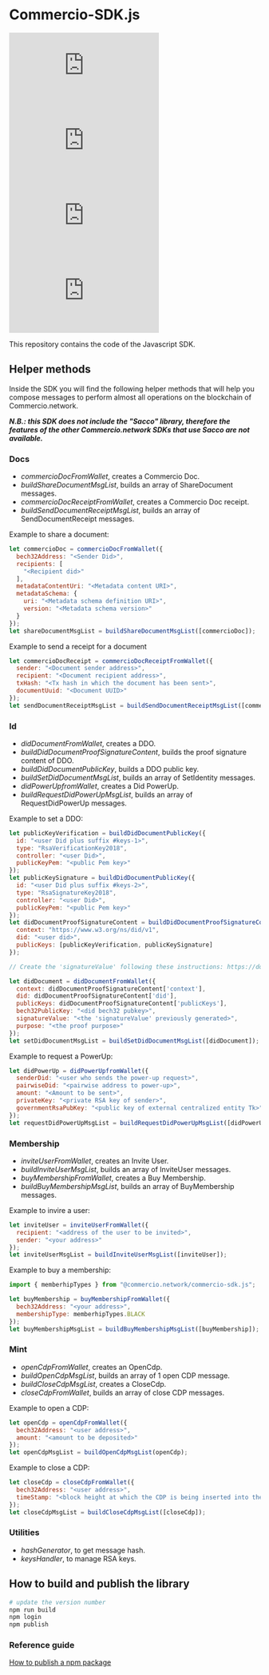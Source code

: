 # Commercio-SDK.js

![GitHub release](https://img.shields.io/github/release/commercionetwork/commercio-sdk.js?include_prereleases)
![GitHub license](https://img.shields.io/github/license/commercionetwork/commercio-sdk.js)
![GitHub top language](https://img.shields.io/github/languages/top/commercionetwork/commercio-sdk.js)
![GitHub code size in bytes](https://img.shields.io/github/languages/code-size/commercionetwork/commercio-sdk.js)

This repository contains the code of the Javascript SDK.

## Helper methods

Inside the SDK you will find the following helper methods that will help you compose messages to perform almost all operations on the blockchain of Commercio.network.

***N.B.: this SDK does not include the "Sacco" library, therefore the features of the other Commercio.network SDKs that use Sacco are not available.***

### Docs

- *commercioDocFromWallet*, creates a Commercio Doc.
- *buildShareDocumentMsgList*, builds an array of ShareDocument messages.
- *commercioDocReceiptFromWallet*, creates a Commercio Doc receipt.
- *buildSendDocumentReceiptMsgList*, builds an array of SendDocumentReceipt messages.

Example to share a document:

```js
let commercioDoc = commercioDocFromWallet({
  bech32Address: "<Sender Did>",
  recipients: [
    "<Recipient did>"
  ],
  metadataContentUri: "<Metadata content URI>",
  metadataSchema: {
    uri: "<Metadata schema definition URI>",
    version: "<Metadata schema version>"
  }
});
let shareDocumentMsgList = buildShareDocumentMsgList([commercioDoc]);
```

Example to send a receipt for a document

```js
let commercioDocReceipt = commercioDocReceiptFromWallet({
  sender: "<Document sender address>",
  recipient: "<Document recipient address>",
  txHash: "<Tx hash in which the document has been sent>",
  documentUuid: "<Document UUID>"
});
let sendDocumentReceiptMsgList = buildSendDocumentReceiptMsgList([commercioDocReceipt]);
```

### Id

- *didDocumentFromWallet*, creates a DDO.
- *buildDidDocumentProofSignatureContent*, builds the proof signature content of DDO.
- *buildDidDocumentPublicKey*, builds a DDO public key.
- *buildSetDidDocumentMsgList*, builds an array of SetIdentity messages.
- *didPowerUpfromWallet*, creates a Did PowerUp.
- *buildRequestDidPowerUpMsgList*, builds an array of RequestDidPowerUp messages.

Example to set a DDO:

```js
let publicKeyVerification = buildDidDocumentPublicKey({
  id: "<user Did plus suffix #keys-1>",
  type: "RsaVerificationKey2018",
  controller: "<user Did>",
  publicKeyPem: "<public Pem key>"
});
let publicKeySignature = buildDidDocumentPublicKey({
  id: "<user Did plus suffix #keys-2>",
  type: "RsaSignatureKey2018",
  controller: "<user Did>",
  publicKeyPem: "<public Pem key>"
});
let didDocumentProofSignatureContent = buildDidDocumentProofSignatureContent({
  context: "https://www.w3.org/ns/did/v1",
  did: "<user did>",
  publicKeys: [publicKeyVerification, publicKeySignature]
});

// Create the 'signatureValue' following these instructions: https://docs.commercio.network/x/id/#associating-a-did-document-to-your-identity

let didDocument = didDocumentFromWallet({
  context: didDocumentProofSignatureContent['context'],
  did: didDocumentProofSignatureContent['did'],
  publicKeys: didDocumentProofSignatureContent['publicKeys'],
  bech32PublicKey: "<did bech32 pubkey>",
  signatureValue: "<the 'signatureValue' previously generated>",
  purpose: "<the proof purpose>"
});
let setDidDocumentMsgList = buildSetDidDocumentMsgList([didDocument]);
```

Example to request a PowerUp:

```js
let didPowerUp = didPowerUpfromWallet({
  senderDid: "<user who sends the power-up request>",
  pairwiseDid: "<pairwise address to power-up>",
  amount: "<Amount to be sent>",
  privateKey: "<private RSA key of sender>",
  governmentRsaPubKey: "<public key of external centralized entity Tk>"
});
let requestDidPowerUpMsgList = buildRequestDidPowerUpMsgList([didPowerUp]);
```

### Membership

- *inviteUserFromWallet*, creates an Invite User.
- *buildInviteUserMsgList*, builds an array of InviteUser messages.
- *buyMembershipFromWallet*, creates a Buy Membership.
- *buildBuyMembershipMsgList*, builds an array of BuyMembership messages.

Example to invire a user:

```js
let inviteUser = inviteUserFromWallet({
  recipient: "<address of the user to be invited>",
  sender: "<your address>"
});
let inviteUserMsgList = buildInviteUserMsgList([inviteUser]);
```

Example to buy a membership:

```js
import { memberhipTypes } from "@commercio.network/commercio-sdk.js";

let buyMembership = buyMembershipFromWallet({
  bech32Address: "<your address>",
  membershipType: memberhipTypes.BLACK
});
let buyMembershipMsgList = buildBuyMembershipMsgList([buyMembership]);
```

### Mint

- *openCdpFromWallet*, creates an OpenCdp.
- *buildOpenCdpMsgList*, builds an array of 1 open CDP message.
- *buildCloseCdpMsgList*, creates a CloseCdp.
- *closeCdpFromWallet*, builds an array of close CDP messages.

Example to open a CDP:

```js
let openCdp = openCdpFromWallet({
  bech32Address: "<user address>",
  amount: "<amount to be deposited>"
});
let openCdpMsgList = buildOpenCdpMsgList(openCdp);
```

Example to close a CDP:

```js
let closeCdp = closeCdpFromWallet({
  bech32Address: "<user address>",
  timeStamp: "<block height at which the CDP is being inserted into the chain>"
});
let closeCdpMsgList = buildCloseCdpMsgList([closeCdp]);
```

### Utilities

- *hashGenerator*, to get message hash.
- *keysHandler*, to manage RSA keys.

## How to build and publish the library

```sh
# update the version number
npm run build
npm login
npm publish
```

### Reference guide

[How to publish a npm package](https://www.robinwieruch.de/publish-npm-package-node)